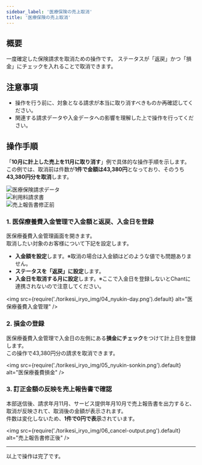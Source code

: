 ```yaml
---
sidebar_label: '医療保険の売上取消'
title: '医療保険の売上取消'
---
```


## 概要

一度確定した保険請求を取消ための操作です。
ステータスが「返戻」かつ「損金」にチェックを入れることで取消できます。

## 注意事項

-   操作を行う前に、対象となる請求が本当に取り消すべきものか再確認してください。
-   関連する請求データや入金データへの影響を理解した上で操作を行ってください。

## 操作手順

「**10月に計上した売上を11月に取り消す**」例で具体的な操作手順を示します。  
この例では、取消前は件数が**1件で金額は43,380円**となっており、そのうち**43,380円分を取消**します。

<div>
  <img src={require('./torikesi_iryo_img/01_hoken.png').default} alt="医療保険請求データ" />
  <br/>
  <img src={require('./torikesi_iryo_img/02_riyouryo.png').default} alt="利用料請求書" />
  <br/>
  <img src={require('./torikesi_iryo_img/03_base-output.png').default} alt="売上報告書修正前" />
</div>

### 1. 医保療養費入金管理で入金額と返戻、入金日を登録

医保療養費入金管理画面を開きます。  
取消したい対象のお客様について下記を設定します。
* **入金額を設定**します。※取消の場合は入金額はどのような値でも問題ありません。
* **ステータスを「返戻」に設定**します。
* **入金日を取消する月に設定**します。※ここで入金日を登録しないとChantに連携されないので注意してください。

<img src={require('./torikesi_iryo_img/04_nyukin-day.png').default} alt="医保療養費入金管理" />

### 2. 損金の登録

医保療養費入金管理で入金日の左側にある**損金にチェック**をつけて計上日を登録します。  
この操作で43,380円分の請求を取消できます。

<img src={require('./torikesi_iryo_img/05_nyukin-sonkin.png').default} alt="医保療養費損金" />


### 3. 訂正金額の反映を売上報告書で確認

本部送信後、請求年月11月、サービス提供年月10月で売上報告書を出力すると、  
取消が反映されて、取消後の金額が表示されます。  
件数は変化しないため、**1件で0円で表示**されています。

<img src={require('./torikesi_iryo_img/06_cancel-output.png').default} alt="売上報告書修正後" />

---

以上で操作は完了です。
